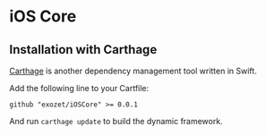 # iOS Core
## Installation with Carthage

[Carthage](https://github.com/Carthage/Carthage) is another dependency management tool written in Swift.

Add the following line to your Cartfile:

```
github "exozet/iOSCore" >= 0.0.1
```

And run `carthage update` to build the dynamic framework.
